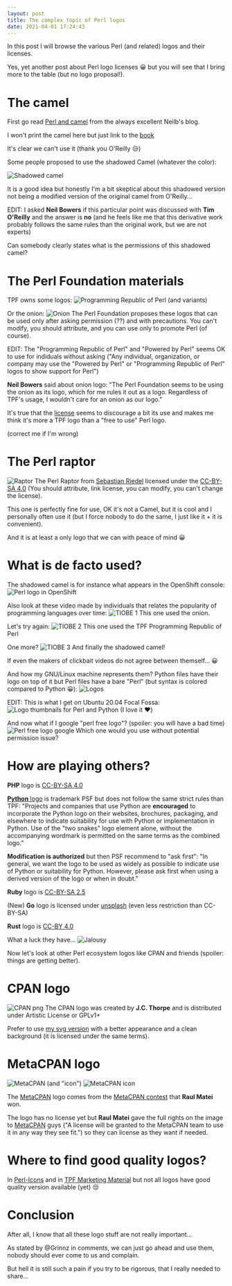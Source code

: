 ```yaml
---
layout: post
title: The complex topic of Perl logos
date: 2021-04-01 17:24:43
---
```

In this post I will browse the various Perl (and related) logos and their licenses.

Yes, yet another post about Perl logo licenses :grinning: but you will see that I bring more to the table (but no logo proposal!).

# The camel
First go read [Perl and camel](http://neilb.org/2020/12/04/perl-and-camels.html) from the always excellent Neilb's blog.

I won't print the camel here but just link to the [book](https://www.oreilly.com/library/view/programming-perl-4th/9781449321451/)

It's clear we can't use it (thank you O'Reilly :unamused:)

Some people proposed to use the shadowed Camel (whatever the color):

![Shadowed camel](images/r09vieyut7e6rienct1d.png)

It is a good idea but honestly I'm a bit skeptical about this shadowed version not being a modified version of the original camel from O'Reilly...

EDIT: I asked **Neil Bowers** if this particular point was   discussed with **Tim O'Reilly** and the answer is **no** (and he feels like me that this derivative work probably follows the same rules than the original work, but we are not experts)

Can somebody clearly states what is the permissions of this shadowed camel?

# The Perl Foundation materials
TPF owns some logos:
![Programming Republic of Perl](images/pukr1cc8m6r39gagog58.png)
(and variants)

Or the onion:
![Onion](images/w39gc4ns8u4f5cpl7o0o.png)
The Perl Foundation proposes these logos that can be used only after asking permission (??) and with precautions. You can't modify, you should attribute, and you can use only to promote Perl (of course).

EDIT: The "Programming Republic of Perl" and "Powered by Perl" seems OK to use for indiduals without asking ("Any individual, organization, or company may use the "Powered by Perl" or "Programming Republic of Perl" logos to show support for Perl")

**Neil Bowers** said about onion logo: "The Perl Foundation seems to be using the onion as its logo, which for me rules it out as a logo. Regardless of TPF's usage, I wouldn't care for an onion as our logo."

It's true that the [license](https://www.perlfoundation.org/trademarks.html) seems to discourage a bit its use and makes me think it's more a TPF logo than a "free to use" Perl logo. 

(correct me if I'm wrong)

# The Perl raptor
![Raptor](images/1iqr4848javes4sock5f.png)
The Perl Raptor from [Sebastian Riedel](https://github.com/kraih) licensed under the [CC-BY-SA 4.0](https://creativecommons.org/licenses/by-sa/4.0/) (You should attribute, link license, you can modify, you can't change the license).

This one is perfectly fine for use, OK it's not a Camel, but it is cool and I personally often use it (but I force nobody to do the same, I just like it + it is convenient).

And it is at least a only logo that we can with peace of mind :grinning:

# What is de facto used?
The shadowed camel is for instance what appears in the OpenShift console:
![Perl logo in OpenShift](images/rptn8wnkocjv0oiba7ik.png)

Also look at these video made by individuals that relates the popularity of programming languages over time:
![TIOBE 1](images/o675fyj0ecuuofgbyvgc.png)
This one used the onion.

Let's try again:
![TIOBE 2](images/r1ukglh7d1ujya3a4m3b.png)
This one used the TPF Programming Republic of Perl

One more?
![TIOBE 3](images/m3jkqdnryx6f5f02u5v4.png)
And finally the shadowed camel!

If even the makers of clickbait videos do not agree between themself... :grinning:

And how my GNU/Linux machine represents them?
Python files have their logo on top of it but Perl files have a bare "Perl" (but syntax is colored compared to Python :grinning:):
![Logos](images/h7zcf0ys7eko67tha4sp.png)

EDIT: This is what I get on Ubuntu 20.04 Focal Fossa:
![Logo thumbnails for Perl and Python](images/2kwplbqc9frgi4aydexv.png)
(I love it :heart:)

And now what if I google "perl free logo"? (spoiler: you will have a bad time)
![Perl free logo google](images/jqtie5qdci31wkfr4ojs.png)
Which one would you use without potential permission issue? 

# How are playing others?
**PHP** logo is [CC-BY-SA 4.0](https://www.php.net/download-logos.php) 

[**Python** logo](https://www.python.org/community/logos/) is trademark PSF but does not follow the same strict rules than TPF:
"Projects and companies that use Python are **encouraged** to incorporate the Python logo on their websites, brochures, packaging, and elsewhere to indicate suitability for use with Python or implementation in Python. Use of the "two snakes" logo element alone, without the accompanying wordmark is permitted on the same terms as the combined logo."

**Modification is authorized** but then PSF recommend to "ask first":
"In general, we want the logo to be used as widely as possible to indicate use of Python or suitability for Python. However, please ask first when using a derived version of the logo or when in doubt."

**Ruby** logo is [CC-BY-SA 2.5](https://creativecommons.org/licenses/by-sa/2.5/)

(New) **Go** logo is licensed under [unsplash](https://unsplash.com/license) (even less restriction than CC-BY-SA)

**Rust** logo is [CC-BY 4.0](https://creativecommons.org/licenses/by/4.0/)

What a luck they have...
![Jalousy](images/zdt2z2axjboi5hgfy09z.png)

Now let's look at other Perl ecosystem logos like CPAN and friends (spoiler: things are getting better).

# CPAN logo 
![CPAN png](images/r8eyrrvdv1y5otahgczu.png)
The CPAN logo was created by **J.C. Thorpe** and is distributed under Artistic License or GPLv1+

Prefer to use [my svg version](https://raw.githubusercontent.com/thibaultduponchelle/action-upload-to-cpan/master/cpan.svg) with a better appearance and a clean background (it is licensed under the same terms). 

# MetaCPAN logo
![MetaCPAN](images/ppsnzz6522nsljhi4hnu.png)
(and "icon")
![MetaCPAN icon](images/fmgc6562wjlu3nmz17rz.png)

The [MetaCPAN](https://metacpan.org/) logo comes from the [MetaCPAN contest](http://entries.contest.metacpan.org/2011/12/metacpan-logo-contest-is-on.html) that **Raul Matei** won.

The logo has no license yet but **Raul Matei** gave the full rights on the image to [MetaCPAN](https://metacpan.org/) guys ("A license will be granted to the MetaCPAN team to use it in any way they see fit.") so they can license as they want if needed.

# Where to find good quality logos?
In [Perl-Icons](https://github.com/dnmfarrell/Perl-Icons/tree/master/Icons) and in [TPF Marketing Material](https://github.com/tpf/marketing-materials/tree/master/images/onion-logo) but not all logos have good quality version available (yet) :unamused:

# Conclusion
After all, I know that all these logo stuff are not really important...

As stated by @Grinnz in comments, we can just go ahead and use them, nobody should ever come to us and complain.

But hell it is still such a pain if you try to be rigorous, that I really needed to share...